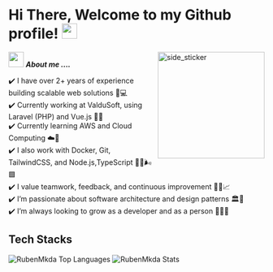 <h1> Hi There, Welcome to my Github profile! <img src="https://github.com/abdoachhoubi/abdoachhoubi/blob/main/gifs/Hi.gif" width="30"></h1>

<img align="right" width=210px alt="side_sticker" src="https://i.pinimg.com/originals/45/47/64/454764dc1c3f772dd9957ff1b4d6893c.gif" />

<img src="https://media.giphy.com/media/iY8CRBdQXODJSCERIr/giphy.gif" width="30px">&nbsp;_**About me ....**_

✔️ I have over 2+ years of experience building scalable web solutions 🧠💻 <br>
✔️ Currently working at ValduSoft, using Laravel (PHP) and Vue.js 🏢✨ <br>
✔️ Currently learning AWS and Cloud Computing ☁️📘 <br>
✔️ I also work with Docker, Git, TailwindCSS, and Node.js,TypeScript 🐳🔧🌬️🟩 <br>
✔️ I value teamwork, feedback, and continuous improvement 🤝💬📈 <br>
✔️ I’m passionate about software architecture and design patterns 🏛️📐 <br>
✔️ I’m always looking to grow as a developer and as a person 🚀🧩👣 <br> 

## Tech Stacks

<img src="https://github-readme-stats.vercel.app/api/top-langs/?username=rubenmkda&layout=compact&theme=dark&bg_color=0A0A0A" alt="RubenMkda Top Languages"/>
<img src="https://github-readme-stats.vercel.app/api?username=rubenmkda&show_icons=true&theme=dark&bg_color=0A0A0A" alt="RubenMkda Stats"/>
